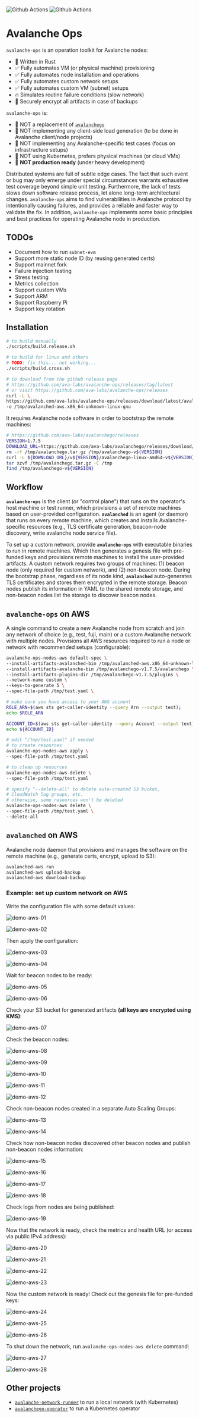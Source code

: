 
<br>

![Github Actions](https://github.com/gyuho/avalanche-ops/actions/workflows/test-and-release.yml/badge.svg) ![Github Actions](https://github.com/gyuho/avalanche-ops/actions/workflows/static-analysis.yml/badge.svg)

# Avalanche Ops

`avalanche-ops` is an operation toolkit for Avalanche nodes:
- 🦀 Written in Rust
- ✅ Fully automates VM (or physical machine) provisioning
- ✅ Fully automates node installation and operations
- ✅ Fully automates custom network setups
- ✅ Fully automates custom VM (subnet) setups
- 🔥 Simulates routine failure conditions (slow network)
- 📨 Securely encrypt all artifacts in case of backups

`avalanche-ops` is:
- 🚫 NOT a replacement of [`avalanchego`](https://github.com/ava-labs/avalanchego)
- 🚫 NOT implementing any client-side load generation (to be done in Avalanche client/node projects)
- 🚫 NOT implementing any Avalanche-specific test cases (focus on infrastructure setups)
- 🚫 NOT using Kubernetes, prefers physical machines (or cloud VMs)
- 🚫 **NOT production ready** (under heavy development)

Distributed systems are full of subtle edge cases. The fact that such event or bug may only emerge under special circumstances warrants exhaustive test coverage beyond simple unit testing. Furthermore, the lack of tests slows down software release process, let alone long-term architectural changes. `avalanche-ops` aims to find vulnerabilities in Avalanche protocol by intentionally causing failures, and provides a reliable and faster way to validate the ﬁx. In addition, `avalanche-ops` implements some basic principles and best practices for operating Avalanche node in production.

## TODOs

- Document how to run `subnet-evm`
- Support more static node ID (by reusing generated certs)
- Support mainnet fork
- Failure injection testing
- Stress testing
- Metrics collection
- Support custom VMs
- Support ARM
- Support Raspberry Pi
- Support key rotation

## Installation

```bash
# to build manually
./scripts/build.release.sh

# to build for linux and others
# TODO: fix this... not working...
./scripts/build.cross.sh
```

```bash
# to download from the github release page
# https://github.com/ava-labs/avalanche-ops/releases/tag/latest
# or visit https://github.com/ava-labs/avalanche-ops/releases
curl -L \
https://github.com/ava-labs/avalanche-ops/releases/download/latest/avalanched-aws.x86_64-unknown-linux-gnu \
-o /tmp/avalanched-aws.x86_64-unknown-linux-gnu
```

It requires Avalanche node software in order to bootstrap the remote machines:

```bash
# https://github.com/ava-labs/avalanchego/releases
VERSION=1.7.5
DOWNLOAD_URL=https://github.com/ava-labs/avalanchego/releases/download/
rm -rf /tmp/avalanchego.tar.gz /tmp/avalanchego-v${VERSION}
curl -L ${DOWNLOAD_URL}/v${VERSION}/avalanchego-linux-amd64-v${VERSION}.tar.gz -o /tmp/avalanchego.tar.gz
tar xzvf /tmp/avalanchego.tar.gz -C /tmp
find /tmp/avalanchego-v${VERSION}
```

## Workflow

**`avalanche-ops`** is the client (or "control plane") that runs on the operator's host machine or test runner, which provisions a set of remote machines based on user-provided configuration. **`avalanched`** is an agent (or daemon) that runs on every remote machine, which creates and installs Avalanche-specific resources (e.g., TLS certificate generation, beacon-node discovery, write avalanche node service file).

To set up a custom network, provide **`avalanche-ops`** with executable binaries to run in remote machines. Which then generates a genesis file with pre-funded keys and provisions remote machines to install the user-provided artifacts. A custom network requires two groups of machines: (1) beacon node (only required for custom network), and (2) non-beacon node. During the bootstrap phase, regardless of its node kind, **`avalanched`** auto-generates TLS certificates and stores them encrypted in the remote storage. Beacon nodes publish its information in YAML to the shared remote storage, and non-beacon nodes list the storage to discover beacon nodes.

## `avalanche-ops` on AWS

A single command to create a new Avalanche node from scratch and join any network of choice (e.g., test, fuji, main) or a custom Avalanche network with multiple nodes. Provisions all AWS resources required to run a node or network with recommended setups (configurable):

```bash
avalanche-ops-nodes-aws default-spec \
--install-artifacts-avalanched-bin /tmp/avalanched-aws.x86_64-unknown-linux-gnu \
--install-artifacts-avalanche-bin /tmp/avalanchego-v1.7.5/avalanchego \
--install-artifacts-plugins-dir /tmp/avalanchego-v1.7.5/plugins \
--network-name custom \
--keys-to-generate 5 \
--spec-file-path /tmp/test.yaml \
```

```bash
# make sure you have access to your AWS account
ROLE_ARN=$(aws sts get-caller-identity --query Arn --output text);
echo $ROLE_ARN

ACCOUNT_ID=$(aws sts get-caller-identity --query Account --output text);
echo ${ACCOUNT_ID}
```

```bash
# edit "/tmp/test.yaml" if needed
# to create resources
avalanche-ops-nodes-aws apply \
--spec-file-path /tmp/test.yaml
```

```bash
# to clean up resources
avalanche-ops-nodes-aws delete \
--spec-file-path /tmp/test.yaml

# specify "--delete-all" to delete auto-created S3 bucket,
# CloudWatch log groups, etc.
# otherwise, some resources won't be deleted
avalanche-ops-nodes-aws delete \
--spec-file-path /tmp/test.yaml \
--delete-all
```

## `avalanched` on AWS

Avalanche node daemon that provisions and manages the software on the remote machine (e.g., generate certs, encrypt, upload to S3):

```bash
avalanched-aws run
avalanched-aws upload-backup
avalanched-aws download-backup
```

### Example: set up custom network on AWS

Write the configuration file with some default values:

![demo-aws-01](./img/demo-aws-01.png)

![demo-aws-02](./img/demo-aws-02.png)

Then apply the configuration:

![demo-aws-03](./img/demo-aws-03.png)

![demo-aws-04](./img/demo-aws-04.png)

Wait for beacon nodes to be ready:

![demo-aws-05](./img/demo-aws-05.png)

![demo-aws-06](./img/demo-aws-06.png)

Check your S3 bucket for generated artifacts **(all keys are encrypted using KMS)**:

![demo-aws-07](./img/demo-aws-07.png)

Check the beacon nodes:

![demo-aws-08](./img/demo-aws-08.png)

![demo-aws-09](./img/demo-aws-09.png)

![demo-aws-10](./img/demo-aws-10.png)

![demo-aws-11](./img/demo-aws-11.png)

![demo-aws-12](./img/demo-aws-12.png)

Check non-beacon nodes created in a separate Auto Scaling Groups:

![demo-aws-13](./img/demo-aws-13.png)

![demo-aws-14](./img/demo-aws-14.png)

Check how non-beacon nodes discovered other beacon nodes and publish non-beacon nodes information:

![demo-aws-15](./img/demo-aws-15.png)

![demo-aws-16](./img/demo-aws-16.png)

![demo-aws-17](./img/demo-aws-17.png)

![demo-aws-18](./img/demo-aws-18.png)

Check logs from nodes are being published:

![demo-aws-19](./img/demo-aws-19.png)

Now that the network is ready, check the metrics and health URL (or access via public IPv4 address):

![demo-aws-20](./img/demo-aws-20.png)

![demo-aws-21](./img/demo-aws-21.png)

![demo-aws-22](./img/demo-aws-22.png)

![demo-aws-23](./img/demo-aws-23.png)

Now the custom network is ready! Check out the genesis file for pre-funded keys:

![demo-aws-24](./img/demo-aws-24.png)

![demo-aws-25](./img/demo-aws-25.png)

![demo-aws-26](./img/demo-aws-26.png)

To shut down the network, run `avalanche-ops-nodes-aws delete` command:

![demo-aws-27](./img/demo-aws-27.png)

![demo-aws-28](./img/demo-aws-28.png)

## Other projects

- [`avalanche-network-runner`](https://github.com/ava-labs/avalanche-network-runner) to run a local network (with Kubernetes)
- [`avalanchego-operator`](https://github.com/ava-labs/avalanchego-operator) to run a Kubernetes operator
